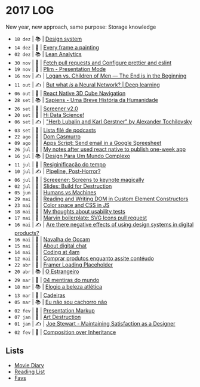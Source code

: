 # 2017 LOG

New year, new approach, same purpose: Storage knowledge

* `18 dez` | 📚 | [Design system](2017-12-18.md)
* `14 dez` | 👻 | [Every frame a painting](https://www.dropbox.com/sh/nhp3cojc8atkysk/AACHcoDV96beW0MsC5lmzTiYa?dl=0)
* `02 dez` | 📚 | [Lean Analytics](2017-12-02.md)
* `30 nov` | 💎 | [Fetch pull requests and Configure prettier and eslint](2017-11-30.md)
* `19 nov` | 🚀 | [Plim - Presentation Mode](https://zehfernandes.github.io/pliim/)
* `16 nov` | ✍️ | [Logan vs. Children of Men — The End is in the Beginning](2017-11-16.md)
* `11 out` | ✍️ | [But what _is_ a Neural Network? | Deep learning](2017-10-11.md)
* `06 out` | 🚀 | [React Native 3D Cube Navigation](https://github.com/zehfernandes/react-native-3dcube-navigation)
* `28 set` | 📚 | [Sapiens - Uma Breve História da Humanidade](2017-09-28.md)
* `26 set` | 🚀 | [Screener v2.0](https://github.com/zehfernandes/screeener/releases/tag/v2.0.0)
* `20 set` | 📃 | [Hi Data Science!](2017-09-20.md)
* `06 set` | ✍️ | ["Herb Lubalin and Karl Gerstner" by Alexander Tochilovsky](2017-09-06.md)
* `03 set` | 🚀 | [Lista filé de podcasts](https://docs.google.com/spreadsheets/d/1-TijlMUdZB-9RlFTYHBywRQcOJvf-kw5lo-gFPKzL8g/edit?usp=sharing)
* `22 ago` | 👻 | [Dom Casmurro](https://www.dropbox.com/sh/9rvsgvqnftlkqgq/AAD8yuDGvqqXvIxwR7OLQekFa?dl=0)
* `09 ago` | 💎 | [Apps Script: Send email in a Google Spreesheet](2017-08-09.md)
* `26 jul` | 💎 | [My notes after used react native to publish one-week app](2017-07-26.md)
* `16 jul` | 📚 | [Design Para Um Mundo Complexo](2017-07-16.md)
* `11 jul` | 👻 | [Resiginificação do tempo](https://www.dropbox.com/sh/2n6qgfqkh8fn986/AABN47nGOjIHPcrebZgAD4bda?dl=0)
* `10 jul` | ✍️ | [Pipeline, Post-Horror?](2017-07-10.md)
* `06 jul` | 🚀 | [Screeener: Screens to keynote magically](https://zehfernandes.github.io/screeener/)
* `02 jul` | 🚀 | [Slides: Build for Destruction](https://speakerdeck.com/zehfernandes/build-for-destruction)
* `05 jun` | 👻 | [Humans vs Machines](https://www.dropbox.com/sh/odjukrf2zecry7e/AAAgq3MwVHMfUgQMx_YyIt1ga?dl=0)
* `29 mai` | 💎 | [Reading and Writing DOM in Custom Element Constructors](https://slack-files.com/T03PF4L4C-F5L02PUPR-dba68f695a)
* `23 mai` | 💎 | [Color space and CSS in JS](2017-05-23.md)
* `18 mai` | 📃 | [My thoughts about usability tests](2017-05-18.md)
* `17 mai` | 🚀 | [Marvin boilerplate: SVG Icons pull request](https://github.com/workco/marvin/pull/18)
* `16 mai` | ✍️ | [Are there negative effects of using design systems in digital products?](2017-05-16.md)
* `16 mai` | 👻 | [Navalha de Occam](https://www.dropbox.com/sh/rq9ob7wycknjzjn/AACDncYR-gfhvRrVMGW7ESUAa?dl=0)
* `15 mai` | 📃 | [About digital chat](2017-05-15.md)
* `14 mai` | 📃 | [Coding at 4am](2017-05-14.md)
* `12 mai` | 🦄 | [Comprar produtos enquanto assite contéudo](2017-05-12.md)
* `22 abr` | 🚀 | [Framer Loading Placeholder](https://github.com/zehfernandes/framer-loadingplaceholder/)
* `20 abr` | 📚 | [O Estrangeiro](2017-04-20.md)
* `29 mar` | 👻 | [04 mentiras do mundo](https://www.dropbox.com/sh/whyfi6o061qbayv/AACX-3SCNWMmks_Tk_xTfcG_a?dl=0)
* `18 mar` | 📚 | [Elogio a beleza atlética](2017-03-18.md)
* `13 mar` | 👻 | [Cadeiras](https://www.dropbox.com/sh/gbnxxpkt04c9gf5/AAAtwT0e_MKeW75gjeY2Jybaa?dl=0)
* `05 mar` | 📚 | [Eu não sou cachorro não](2017-03-05.md)
* `02 fev` | 🦄 | [Presentation Markup](2017-02-15.md)
* `07 jan` | 👻 | [Art Destruction](https://www.dropbox.com/sh/19qlcerdhmj9yx1/AACZDGs1LNlcZ32qy7-GPEy2a?dl=0)
* `01 jan` | ✍️ | [Joe Stewart - Maintaining Satisfaction as a Designer](2017-01-07.md)
* `02 fev` | 💎 | [Composition over Inheritance](2017-01-05.md)

## Lists

* [Movie Diary](https://letterboxd.com/zehfernandes/films/diary/)
* [Reading List](books.md)
* [Favs](favs.md)
